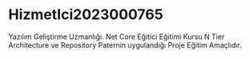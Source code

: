 # HizmetIci2023000765
Yazılım Geliştirme Uzmanlığı. Net Core Eğitici Eğitimi Kursu
N Tier Architecture  ve Repository Paternin uygulandığı Proje Eğitim Amaçlıdır.

